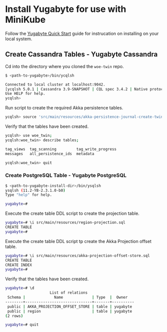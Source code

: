 
# Install Yugabyte for use with MiniKube

Follow the [Yugabyte Quick Start](https://docs.yugabyte.com/latest/quick-start/) guide for instrucation on installing on your local system.

## Create Cassandra Tables - Yugabyte Cassandra

Cd into the directory where you cloned the `woe-twin` repo.

~~~bash
$ <path-to-yugabyte>/bin/ycqlsh

Connected to local cluster at localhost:9042.
[ycqlsh 5.0.1 | Cassandra 3.9-SNAPSHOT | CQL spec 3.4.2 | Native protocol v4]
Use HELP for help.
ycqlsh>
~~~

Run script to create the required Akka persistence tables.

~~~bash
ycqlsh> source 'src/main/resources/akka-persistence-journal-create-twin.cql'
~~~

Verify that the tables have been created.

~~~bash
ycqlsh> use woe_twin;
ycqlsh:woe_twin> describe tables;

tag_views  tag_scanning         tag_write_progress
messages   all_persistence_ids  metadata

ycqlsh:woe_twin> quit
~~~

### Create PostgreSQL Table - Yugabyte PostgreSQL

~~~bash
$ <path-to-yugabyte-install-dir>/bin/ysqlsh
ysqlsh (11.2-YB-2.3.1.0-b0)
Type "help" for help.

yugabyte=#
~~~

Execute the create table DDL script to create the projection table.

~~~bash
yugabyte=# \i src/main/resources/region-projection.sql
CREATE TABLE
yugabyte=#
~~~

Execute the create table DDL script tp create the Akka Projection offset table.

~~~bash
yugabyte=# \i src/main/resources/akka-projection-offset-store.sql
CREATE TABLE
CREATE INDEX
yugabyte=#
~~~

Verify that the tables have been created.

~~~bash
yugabyte=# \d
                    List of relations
 Schema |             Name             | Type  |  Owner
--------+------------------------------+-------+----------
 public | AKKA_PROJECTION_OFFSET_STORE | table | yugabyte
 public | region                       | table | yugabyte
(2 rows)

yugabyte=# quit
~~~
